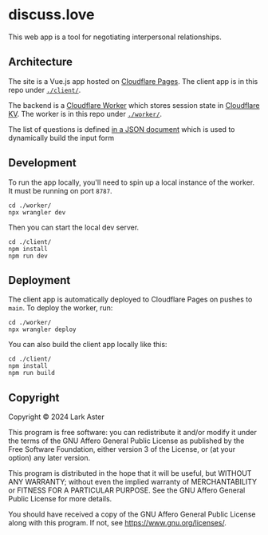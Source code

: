 # discuss.love

This web app is a tool for negotiating interpersonal relationships.

## Architecture

The site is a Vue.js app hosted on [Cloudflare
Pages](https://developers.cloudflare.com/pages). The client app is in this repo
under [`./client/`](./client).

The backend is a [Cloudflare Worker](https://developers.cloudflare.com/workers/)
which stores session state in [Cloudflare
KV](https://developers.cloudflare.com/kv/). The worker is in this repo under
[`./worker/`](./worker).

The list of questions is defined [in a JSON
document](./client/src/assets/questions.json) which is used to dynamically build
the input form

## Development

To run the app locally, you'll need to spin up a local instance of the worker.
It must be running on port `8787`.

```shell
cd ./worker/
npx wrangler dev
```

Then you can start the local dev server.

```shell
cd ./client/
npm install
npm run dev
```

## Deployment

The client app is automatically deployed to Cloudflare Pages on pushes to
`main`. To deploy the worker, run:

```shell
cd ./worker/
npx wrangler deploy
```

You can also build the client app locally like this:

```shell
cd ./client/
npm install
npm run build
```

## Copyright

Copyright © 2024 Lark Aster

This program is free software: you can redistribute it and/or modify it under
the terms of the GNU Affero General Public License as published by the Free
Software Foundation, either version 3 of the License, or (at your option) any
later version.

This program is distributed in the hope that it will be useful, but WITHOUT ANY
WARRANTY; without even the implied warranty of MERCHANTABILITY or FITNESS FOR A
PARTICULAR PURPOSE. See the GNU Affero General Public License for more details.

You should have received a copy of the GNU Affero General Public License along
with this program. If not, see <https://www.gnu.org/licenses/>.
